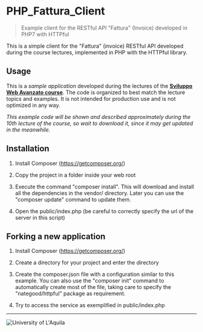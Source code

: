 # PHP_Fattura_Client
> Example client for the RESTful API "Fattura" (Invoice) developed in PHP7 with HTTPful

This is a simple client for the "Fattura" (invoice) RESTful API developed during the course lectures, implemented in PHP with the HTTPful library.
 
## Usage

This is a *sample application* developed during the lectures of the  [**Sviluppo Web Avanzato course**](https://sviluppowebavanzato-univaq.github.io). The code is organized to best match the lecture topics and examples. It is not intended for production use and is not optimized in any way. 

*This example code will be shown and described approximately during the 10th lecture of the course, so wait to download it, since it may get updated in the meanwhile.*

## Installation


1. Install Composer (<https://getcomposer.org/>) 

2. Copy the project in a folder inside your web root

3. Execute the command "composer install". This will download and install all the dependencies in the vendor/ directory. Later you can use the "composer update" command to update them. 

4. Open the public/index.php (be careful to correctly specify the url of the server in this script)

## Forking a new application

1. Install Composer (<https://getcomposer.org/>) 

2. Create a directory for your project and enter the directory

3. Create the composer.json file with a configuration similar to this example. You can also use the "composer init" command to automatically create most of the file, taking care to specify the "nategood/httpful" package as requirement.

4. Try to access the service as exemplified in public/index.php

---

![University of L'Aquila](https://www.disim.univaq.it/skins/aqua/img/logo2021-2.png) 
